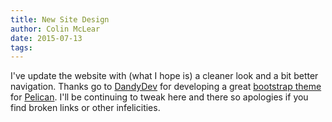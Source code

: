 ```yaml
---
title: New Site Design
author: Colin McLear
date: 2015-07-13
tags: 
---
```


I've update the website with (what I hope is) a cleaner look and a bit better
navigation. Thanks go to [DandyDev](https://github.com/DandyDev) for developing
a great [bootstrap theme](https://github.com/DandyDev/pelican-bootstrap3) for
[Pelican](http://blog.getpelican.com). I'll be continuing to tweak here and
there so apologies if you find broken links or other infelicities.


